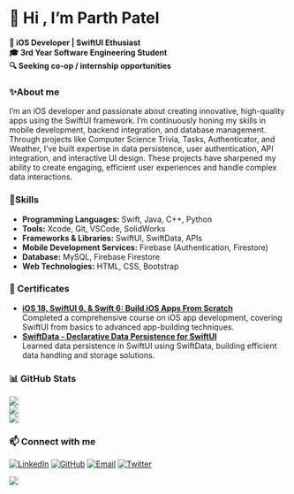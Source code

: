# 👋 Hi , I’m <b>Parth Patel</b>
<b>📱 iOS Developer | SwiftUI Ethusiast</b>  
<b>🎓 3rd Year Software Engineering Student</b>  
<b>🔍 Seeking co-op / internship opportunities</b>

### ✨About me
I’m an iOS developer and passionate about creating innovative, high-quality apps using the SwiftUI framework. I’m continuously honing my skills in mobile development, backend integration, and database management. Through projects like Computer Science Trivia, Tasks, Authenticator, and Weather, I’ve built expertise in data persistence, user authentication, API integration, and interactive UI design. These projects have sharpened my ability to create engaging, efficient user experiences and handle complex data interactions.


### 💪Skills
- **Programming Languages:** Swift, Java, C++, Python
- **Tools:** Xcode, Git, VSCode, SolidWorks
- **Frameworks & Libraries:** SwiftUI, SwiftData, APIs
- **Mobile Development Services:** Firebase (Authentication, Firestore)
- **Database:** MySQL, Firebase Firestore
- **Web Technologies:** HTML, CSS, Bootstrap

### 📜 Certificates
- **[iOS 18, SwiftUI 6, & Swift 6: Build iOS Apps From Scratch](https://ude.my/UC-f596b51f-1d99-4981-970d-6a60160283cf)**  
  Completed a comprehensive course on iOS app development, covering SwiftUI from basics to advanced app-building techniques.
- **[SwiftData - Declarative Data Persistence for SwiftUI](https://ude.my/UC-96c91076-12bd-428d-ba49-aa1146acd2c2)**  
  Learned data persistence in SwiftUI using SwiftData, building efficient data handling and storage solutions.
  
### 📊 GitHub Stats
<img src="https://github-readme-stats.vercel.app/api?username=parth49patel&theme=swift&hide_border=false&include_all_commits=false&count_private=false"><br/>
<img src="https://github-readme-streak-stats.herokuapp.com/?user=parth49patel&theme=swift&hide_border=false"><br/>
<img src="https://github-readme-stats.vercel.app/api/top-langs/?username=parth49patel&theme=swift&hide_border=false&include_all_commits=false&count_private=false&layout=compact">

### 📫 Connect with me
[![LinkedIn](https://img.shields.io/badge/LinkedIn-blue?style=for-the-badge&logo=linkedin)](https://www.linkedin.com/in/parth49)
[![GitHub](https://img.shields.io/badge/GitHub-black?style=for-the-badge&logo=github)](https://github.com/parth49patel)
[![Email](https://img.shields.io/badge/Email-e5e5e5?style=for-the-badge&logo=gmail)](mailto:parth49patel@gmail.com)
[![Twitter](https://img.shields.io/badge/Twitter-000000?style=for-the-badge&logo=x&logoColor=white)](https://x.com/4parth9)

[![](https://visitcount.itsvg.in/api?id=parth49patel&icon=0&color=0)](https://visitcount.itsvg.in)
